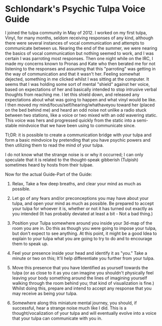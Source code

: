 # Schlondark's Psychic Tulpa Voice Guide

I joined the tulpa community in May of 2012. I worked on my first tulpa, Vinyl, 
for many months, seldom receiving responses of any kind, although there were 
several instances of vocal communication and attempts to communicate between 
us. Nearing the end of the summer, we were nearing the basics of vocal 
communication but nothing seemed to work, and I was certain I was parroting 
most responses. Then one night while on the IRC, I made my concerns known to 
Pronas and Kate who then berated me for not listening to the responses and 
assuming that this "parroting" was getting in the way of communication and that 
it wasn't her. Feeling somewhat dejected, something in me clicked whilst I was 
sitting at the computer. It seems that I was holding some sort of mental 
"shield" against her voice, based on expectations of her and basically intended 
to stop intrusive verbal thoughts from reaching me. I let this shield down, and 
released any expectations about what was going to happen and what vinyl would 
be like. I then moved my mind/focus/self/hearing/whathaveyou toward her (placed 
on the bed behind me) and heard an odd noise not unlike a radio stuck between 
two stations, like a voice or two mixed with an odd wavering static. This voice 
was hers and progressed quickly from the static into a semi-stable mindvoice 
that we have been using to communicate since.

Tl;DR: it is possible to create a communication bridge with your tulpa and form 
a basic mindvoice by pretending that you have psychic powers and then utilizing 
them to read the mind of your tulpa.

I do not know what the strange noise is or why it occurred; I can only 
speculate that it is related to the thought-speak gibberish (Tulpish) sometimes 
heard by hosts from their tulpae.


Now for the actual Guide-Part of the Guide:
1. Relax, Take a few deep breaths, and clear your mind as much as possible.

2. Let go of any fears and/or preconceptions you may have about your tulpa, and 
   open your mind as much as possible. Be prepared to accept your tulpa for 
   whoever it is, whether or not it has turned out exactly as you intended (It 
   has probably deviated at least a bit - Not a bad thing.)

3. Position your Tulpa somewhere around you inside your 3d-map of the room you 
   are in. Do this as though you were going to impose your tulpa, but don't 
   expect to see anything. At this point, it might be a good Idea to explain to 
   your tulpa what you are going to try to do and to encourage them to speak 
   up.

4. Feel your presence inside your head and identify it as "you." Take a minute 
   or two on this; It'll help differentiate you further from your tulpa.

5. Move this presence that you have Identified as yourself towards the tulpa 
   (or as close to it as you can imagine  you shouldn't physically feel 
   leaving your body  something around the lines of imagining yourself walking 
   through the room behind you; that kind of visualization is fine.) Whilst 
   doing this, prepare and intend to accept any response that you may receive 
   as being your tulpa.

6. Somewhere along this miniature mental journey, you should, if successful, 
   hear a strange noise much like I did. This is a thought/vocalization of your 
   tulpa and will eventually evolve into a voice that your tulpa can 
   communicate with you in.
